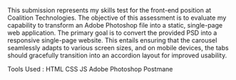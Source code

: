 This submission represents my skills test for the front-end position at Coalition Technologies. 
The objective of this assessment is to evaluate my capability to transform an Adobe Photoshop file into a static, single-page web application.
The primary goal is to convert the provided PSD into a responsive single-page website. This entails ensuring that the carousel seamlessly adapts to various screen sizes, and on mobile devices,
the tabs should gracefully transition into an accordion layout for improved usability.

Tools Used :
HTML
CSS
JS
Adobe Photoshop 
Postmane
